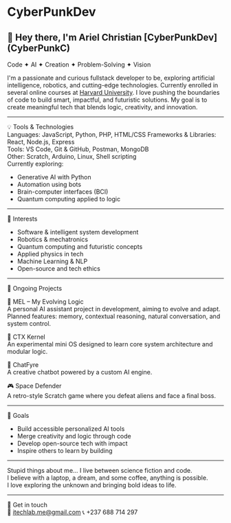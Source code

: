 # CyberPunkDev
👋 Hey there, I'm Ariel Christian [CyberPunkDev] (CyberPunkC)  
---
Code ✦ AI ✦ Creation ✦ Problem-Solving ✦ Vision

I'm a passionate and curious fullstack developer to be, exploring artificial intelligence, robotics, and cutting-edge technologies. Currently enrolled in several online courses at [Harvard University](https://cs50.harvard.edu/). I love pushing the boundaries of code to build smart, impactful, and futuristic solutions. My goal is to create meaningful tech that blends logic, creativity, and innovation.

---

💡 Tools & Technologies  
Languages: JavaScript, Python, PHP, HTML/CSS 
Frameworks & Libraries: React, Node.js, Express  
Tools: VS Code, Git & GitHub, Postman, MongoDB  
Other: Scratch, Arduino, Linux, Shell scripting  
Currently exploring:  
- Generative AI with Python  
- Automation using bots  
- Brain-computer interfaces (BCI)  
- Quantum computing applied to logic  

---

🌱 Interests  
- Software & intelligent system development
- Robotics & mechatronics  
- Quantum computing and futuristic concepts  
- Applied physics in tech  
- Machine Learning & NLP  
- Open-source and tech ethics  

---

🚧 Ongoing Projects  

🧠 MEL – My Evolving Logic  
A personal AI assistant project in development, aiming to evolve and adapt.
Planned features: memory, contextual reasoning, natural conversation, and system control.

🤖 CTX Kernel  
An experimental mini OS designed to learn core system architecture and modular logic.

💬 ChatFyre  
A creative chatbot powered by a custom AI engine.

🎮 Space Defender  
A retro-style Scratch game where you defeat aliens and face a final boss.

---

🎯 Goals  
- Build accessible personalized AI tools  
- Merge creativity and logic through code  
- Develop open-source tech with impact  
- Inspire others to learn by building

---

Stupid things about me...
I live between science fiction and code.  
I believe with a laptop, a dream, and some coffee, anything is possible.  
I love exploring the unknown and bringing bold ideas to life.

---

💬 Get in touch  
📧 itechlab.me@gmail.com
📞 +237 688 714 297
```

